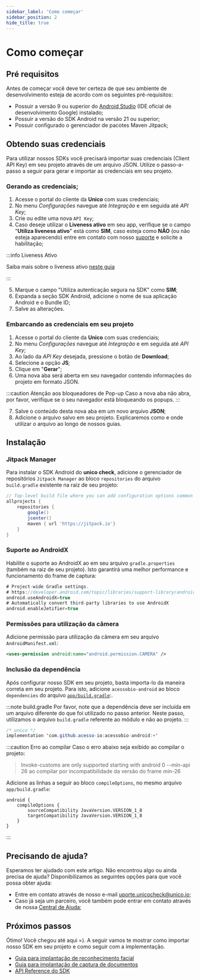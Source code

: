 ```yaml
---
sidebar_label: 'Como começar'
sidebar_position: 2
hide_title: true
---
```


# Como começar

## Pré requisitos

Antes de começar você deve ter certeza de que seu ambiente de desenvolvimento esteja de acordo com os seguintes pré-requisitos:

- Possuir a versão 9 ou superior do [Android Studio](https://developer.android.com/sdk?hl=pt-br) (IDE oficial de desenvolvimento Google) instalado;
- Possuir a versão do SDK Android na versão 21 ou superior;
- Possuir configurado o gerenciador de pacotes Maven Jitpack;

## Obtendo suas credenciais

Para utilizar nossos SDKs você precisará importar suas credenciais (Client API Key) em seu projeto através de um arquivo JSON. Utilize o passo-a-passo a seguir para gerar e importar as credenciais em seu projeto.

### Gerando as credenciais;

1. Acesse o portal do cliente da **Unico** com suas credenciais;
2. No menu *Configurações* navegue até *Integração* e em seguida até *API Key*;
3. Crie ou edite uma nova `API Key`;
4. Caso deseje utilizar o **Liveness ativo** em seu app, verifique se o campo "**Utiliza liveness ativo**" está como **SIM**, caso esteja como **NÃO** (ou não esteja aparecendo) entre em contato com nosso [suporte](mailto:suporte.unicocheck@unico.io) e solicite a habilitação;

:::info Liveness Ativo

Saiba mais sobre o liveness ativo [neste guia](#)

:::

5. Marque o campo "Utiliza autenticação segura na SDK" como **SIM**;
6. Expanda a seção SDK Android, adicione o nome de sua aplicação Android e o Bundle ID;
7. Salve as alterações.

### Embarcando as credenciais em seu projeto

1. Acesse o portal do cliente da **Unico** com suas credenciais;
2. No menu *Configurações* navegue até *Integração* e em seguida até *API Key*;
3. Ao lado da *API Key* desejada, pressione o botão de **Download**;
4. Selecione a opção **JS**;
5. Clique em "**Gerar**";
6. Uma nova aba será aberta em seu navegador contendo informações do projeto em formato JSON.

:::caution Atenção aos bloqueadores de Pop-up
Caso a nova aba não abra, por favor, verifique se o seu navegador está bloqueando os popups.
:::

7. Salve o conteúdo desta nova aba em um novo arquivo **JSON**;
8. Adicione o arquivo salvo em seu projeto. Explicaremos como e onde utilizar o arquivo ao longo de nossos guias.


## Instalação

### Jitpack Manager

Para instalar o SDK Android do **unico check**, adicione o gerenciador de repositórios `Jitpack Manager` ao bloco `repositories` do arquivo `build.gradle` existente na raiz de seu projeto:

```gradle title="build.gradle"
// Top-level build file where you can add configuration options common to all sub-projects/modules.
allprojects {
    repositories {
        google()
        jcenter()
        maven { url 'https://jitpack.io'}
    }
}
```

### Suporte ao AndroidX

Habilite o suporte ao AndroidX ao em seu arquivo `gradle.properties` (também na raiz de seu projeto). Isto garantirá uma melhor performance e funcionamento do frame de captura:

```gradle title="gradle.properties"
# Project-wide Gradle settings.
# https://developer.android.com/topic/libraries/support-library/androidx-rn
android.useAndroidX=true
# Automatically convert third-party libraries to use AndroidX
android.enableJetifier=true
```

### Permissões para utilização da câmera

Adicione permissão para utilização da câmera em seu arquivo `AndroidManifest.xml`:

```xml title="gradle.properties"
<uses-permission android:name="android.permission.CAMERA" />
```

### Inclusão da dependência

Após configurar nosso SDK em seu projeto, basta importa-lo da maneira correta em seu projeto. Para isto, adicione `acessobio-android` ao bloco `dependencies` do arquivo [`app/build.gradle`](https://developer.android.com/studio/build/dependencies):.

:::note build.gradle 
Por favor, note que a dependência deve ser incluída em um arquivo diferente do que foi utilizado no passo anterior. Neste passo, utilizamos o arquivo `build.gradle` referente ao módulo e não ao projeto.
:::

```java title="app/gradle.properties"
/* unico */
implementation 'com.github.acesso-io:acessobio-android:+'
```

:::caution Erro ao compilar
Caso o erro abaixo seja exibido ao compilar o projeto:

> Invoke-customs are only supported starting with android 0 --min-api 26 ao compilar por incompatibilidade da versão do frame min-26

Adicione as linhas a seguir ao bloco `compileOptions`, no mesmo arquivo `app/build.gradle`:

```
android {
    compileOptions {
        sourceCompatibility JavaVersion.VERSION_1_8
        targetCompatibility JavaVersion.VERSION_1_8
    }
}
```
::: 

## Precisando de ajuda?

Esperamos ter ajudado com este artigo. Não encontrou algo ou ainda precisa de ajuda? Disponibilizamos as seguintes opções para que você possa obter ajuda:

- Entre em contato através de nosso e-mail [uporte.unicocheck@unico.io](mailto:uporte.unicocheck@unico.io);
- Caso já seja um parceiro, você também pode entrar em contato através de nossa [Central de Ajuda](https://ajuda.unico.io/hc/pt-br/categories/360002344171);

## Próximos passos

Ótimo! Você chegou até aqui =). A seguir vamos te mostrar como importar nosso SDK em seu projeto e como seguir com a implementação.

- [Guia para implantação de reconhecimento facial](reconhecimento-facial)
- [Guia para implantação de captura de documentos](reconhecimento-facial)
- [API Reference do SDK](API)

